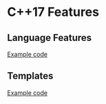 # C++17 Features

## Language Features
[Example code](./language/README.MD)

## Templates
[Example code](./template/README.MD)
